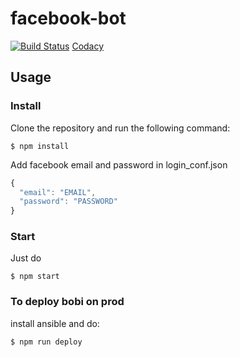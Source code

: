 # facebook-bot
[![Build Status](https://travis-ci.org/greg-nicolle/facebook-bot.svg?branch=master)](https://travis-ci.org/greg-nicolle/facebook-bot)
[Codacy](https://www.codacy.com/app/gnicolle/facebook-bot/dashboard)
## Usage

### Install

Clone the repository and run the following command:

```shell
$ npm install
```

Add facebook email and password in login_conf.json

```javascript
{
  "email": "EMAIL",
  "password": "PASSWORD"
}
```

### Start

Just do

```shell
$ npm start
```

### To deploy bobi on prod

install ansible and do:

```shell
$ npm run deploy
```